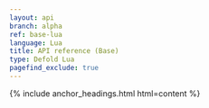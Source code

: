 ```yaml
---
layout: api
branch: alpha
ref: base-lua
language: Lua
title: API reference (Base)
type: Defold Lua
pagefind_exclude: true
---
```

{% include anchor_headings.html html=content %}